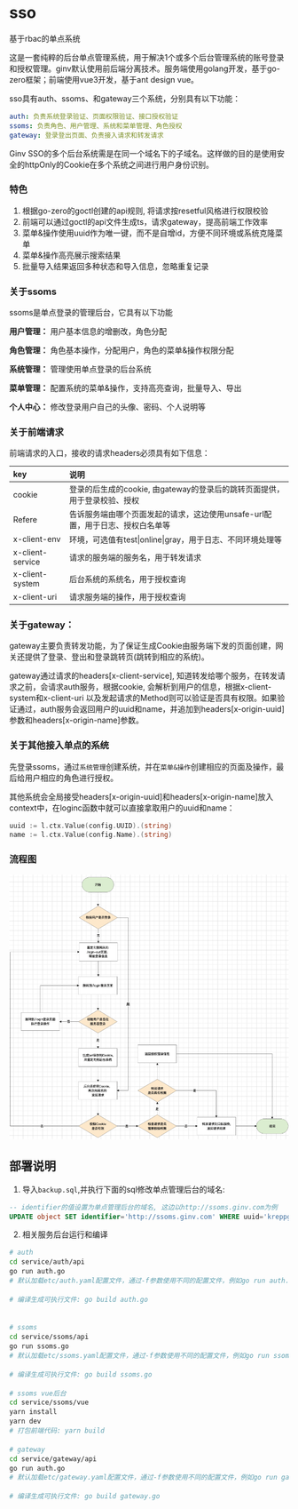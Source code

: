 # sso
基于rbac的单点系统

这是一套纯粹的后台单点管理系统，用于解决1个或多个后台管理系统的账号登录和授权管理。ginv默认使用前后端分离技术。服务端使用golang开发，基于go-zero框架；前端使用vue3开发，基于ant design vue。

sso具有auth、ssoms、和gateway三个系统，分别具有以下功能：
```yaml
auth: 负责系统登录验证、页面权限验证、接口授权验证
ssoms: 负责角色、用户管理、系统和菜单管理、角色授权
gateway: 登录登出页面、负责接入请求和转发请求
```

Ginv SSO的多个后台系统需是在同一个域名下的子域名。这样做的目的是使用安全的httpOnly的Cookie在多个系统之间进行用户身份识别。

### 特色

1. 根据go-zero的goctl创建的api规则, 将请求按resetful风格进行权限校验
2. 前端可以通过goctl的api文件生成ts，请求gateway，提高前端工作效率
3. 菜单&操作使用uuid作为唯一键，而不是自增id，方便不同环境或系统克隆菜单
4. 菜单&操作高亮展示搜索结果
5. 批量导入结果返回多种状态和导入信息，忽略重复记录

### 关于ssoms

ssoms是单点登录的管理后台，它具有以下功能

**用户管理：** 用户基本信息的增删改，角色分配

**角色管理：** 角色基本操作，分配用户，角色的菜单&操作权限分配

**系统管理：** 管理使用单点登录的后台系统

**菜单管理：** 配置系统的菜单&操作，支持高亮查询，批量导入、导出

**个人中心：** 修改登录用户自己的头像、密码、个人说明等



### 关于前端请求
前端请求的入口，接收的请求headers必须具有如下信息：

| key | 说明 |
|:--|:--|
| cookie | 登录的后生成的cookie, 由gateway的登录后的跳转页面提供，用于登录校验、授权 |
| Refere | 告诉服务端由哪个页面发起的请求，这边使用unsafe-url配置，用于日志、授权白名单等 |
| x-client-env | 环境，可选值有test\|online\|gray，用于日志、不同环境处理等 |
| x-client-service | 请求的服务端的服务名，用于转发请求 |
| x-client-system | 后台系统的系统名，用于授权查询 |
| x-client-uri | 请求服务端的操作，用于授权查询 |


### 关于gateway：
gateway主要负责转发功能，为了保证生成Cookie由服务端下发的页面创建，网关还提供了登录、登出和登录跳转页(跳转到相应的系统)。

gateway通过请求的headers[x-client-service], 知道转发给哪个服务，在转发请求之前，会请求auth服务，根据cookie, 会解析到用户的信息，根据x-client-system和x-client-uri
以及发起请求的Method则可以验证是否具有权限。如果验证通过，auth服务会返回用户的uuid和name，并追加到headers[x-origin-uuid]参数和headers[x-origin-name]参数。

### 关于其他接入单点的系统
先登录ssoms，通过`系统管理`创建系统，并在`菜单&操作`创建相应的页面及操作，最后给用户相应的角色进行授权。

其他系统会全局接受headers[x-origin-uuid]和headers[x-origin-name]放入context中，在loginc函数中就可以直接拿取用户的uuid和name：
```go
uuid := l.ctx.Value(config.UUID).(string)
name := l.ctx.Value(config.Name).(string)
```

### 流程图

![流程图](./flowchart.png)



## 部署说明

1. 导入`backup.sql`,并执行下面的sql修改单点管理后台的域名:
```sql
-- identifier的值设置为单点管理后台的域名, 这边以http://ssoms.ginv.com为例
UPDATE object SET identifier='http://ssoms.ginv.com' WHERE uuid='kreppg8md1sb'
```

2. 相关服务后台运行和编译
```bash
# auth
cd service/auth/api
go run auth.go
# 默认加载etc/auth.yaml配置文件，通过-f参数使用不同的配置文件，例如go run auth.go -f etc/auth.dev.yaml

# 编译生成可执行文件: go build auth.go


# ssoms
cd service/ssoms/api
go run ssoms.go
# 默认加载etc/ssoms.yaml配置文件，通过-f参数使用不同的配置文件，例如go run ssoms.go -f etc/ssoms.dev.yaml

# 编译生成可执行文件: go build ssoms.go

# ssoms vue后台
cd service/ssoms/vue
yarn install
yarn dev
# 打包前端代码: yarn build

# gateway
cd service/gateway/api
go run auth.go
# 默认加载etc/gateway.yaml配置文件，通过-f参数使用不同的配置文件，例如go run gateway.go -f etc/gateway.dev.yaml

# 编译生成可执行文件: go build gateway.go
```







 
 

